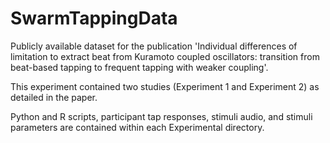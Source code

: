 # SwarmTappingData
Publicly available dataset for the publication 'Individual differences of limitation to extract beat from Kuramoto coupled oscillators: transition from beat-based tapping to frequent tapping with weaker coupling'. 

This experiment contained two studies (Experiment 1 and Experiment 2) as detailed in the paper. 

Python and R scripts, participant tap responses, stimuli audio, and stimuli parameters are contained within each Experimental directory. 


